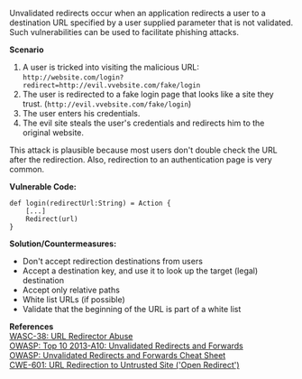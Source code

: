  Unvalidated redirects occur when an application redirects a user to a destination URL specified by a user supplied parameter that is not validated. Such vulnerabilities can be used to facilitate phishing attacks.

**Scenario**  
 1. A user is tricked into visiting the malicious URL: `http://website.com/login?redirect=http://evil.vvebsite.com/fake/login`  
 2. The user is redirected to a fake login page that looks like a site they trust. (`http://evil.vvebsite.com/fake/login`)  
 3. The user enters his credentials.  
 4. The evil site steals the user's credentials and redirects him to the original website.  
  
 This attack is plausible because most users don't double check the URL after the redirection. Also, redirection to an authentication page is very common.

**Vulnerable Code:**

```
def login(redirectUrl:String) = Action {
    [...]
    Redirect(url)
}
```

**Solution/Countermeasures:**

- Don't accept redirection destinations from users
- Accept a destination key, and use it to look up the target (legal) destination
- Accept only relative paths
- White list URLs (if possible)
- Validate that the beginning of the URL is part of a white list
  

**References**  
[WASC-38: URL Redirector Abuse](http://projects.webappsec.org/w/page/13246981/URL%20Redirector%20Abuse)  
[OWASP: Top 10 2013-A10: Unvalidated Redirects and Forwards](https://www.owasp.org/index.php/Top_10_2013-A10-Unvalidated_Redirects_and_Forwards)  
[OWASP: Unvalidated Redirects and Forwards Cheat Sheet](https://www.owasp.org/index.php/Unvalidated_Redirects_and_Forwards_Cheat_Sheet)  
[CWE-601: URL Redirection to Untrusted Site ('Open Redirect')](http://cwe.mitre.org/data/definitions/601.html)

 